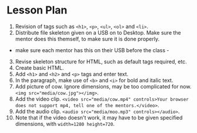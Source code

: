 # Lesson Plan
1. Revision of tags such as `<h1>`, `<p>`, `<ul>`, `<ol>` and `<li>`.
2. Distribute file skeleton given on a USB on to Desktop. Make sure the mentor does this themself, to make sure it is done properly.
 - make sure each mentor has this on their USB before the class - 
3. Revise skeleton structure for HTML, such as default tags required, etc.
4. Create basic HTML.
5. Add `<h1>` and `<h2>` and `<p>` tags and enter text.
6. In the paragraph, make use of `<b>` and `<i>` for bold and italic text. 
7. Add picture of cow. Ignore dimensions, may be too complicated for now. `<img src="media/cow.jpg"></img>`.
8. Add the video clip. `<video src="media/cow.mp4" controls>Your browser does not support mp4, tell one of the mentors.</video>`.
9. Add the audio clip. `<audio src="media/moo.mp3" controls></audio>`.
10. Note that if the video doesn't work, it may have to be given specified dimensions, with `width=1280 height=720`.